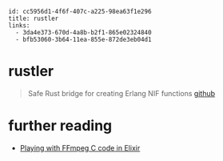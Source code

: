 ```
id: cc5956d1-4f6f-407c-a225-98ea63f1e296
title: rustler
links:
  - 3da4e373-670d-4a8b-b2f1-865e02324840
  - bfb53060-3b64-11ea-855e-872de3eb04d1
```

# rustler

> Safe Rust bridge for creating Erlang NIF functions
[github][1]


# further reading

* [Playing with FFmpeg C code in Elixir][2]

[1]: https://github.com/rusterlium/rustler
[2]: https://dnlserrano.dev/2019/03/10/elixir-nifs.html
